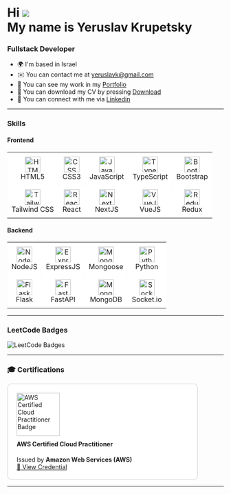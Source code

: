 Hi ![](https://user-images.githubusercontent.com/18350557/176309783-0785949b-9127-417c-8b55-ab5a4333674e.gif)  
**My name is Yeruslav Krupetsky**  
==========================================================================

### Fullstack Developer

* 🌍 I'm based in Israel
* ✉️ You can contact me at [yeruslavk@gmail.com](mailto:yeruslavk@gmail.com)
* 🔗 You can see my work in my [Portfolio](https://yeruslavkportfolio.netlify.app/)
* 📄 You can download my CV by pressing [Download](https://yeruslavkportfolio.netlify.app/assets/Yeruslav%20Krupetsky%20CV.pdf)
* 🤝 You can connect with me via [Linkedin](https://linkedin.com/in/yeruslavkrupetsky)
  
---

### Skills

#### Frontend

<table>
  <tr>
    <td align="center" style="background-color: white; padding: 10px; border-radius: 8px;">
      <a href="https://developer.mozilla.org/en-US/docs/Web/HTML" target="_blank" rel="noreferrer">
        <img src="https://raw.githubusercontent.com/danielcranney/readme-generator/main/public/icons/skills/html5-colored.svg" width="36" height="36" alt="HTML" />
      </a><br />HTML5
    </td>
    <td align="center" style="background-color: white; padding: 10px; border-radius: 8px;">
      <a href="https://developer.mozilla.org/en-US/docs/Web/CSS" target="_blank" rel="noreferrer">
        <img src="https://raw.githubusercontent.com/danielcranney/readme-generator/main/public/icons/skills/css3-colored.svg" width="36" height="36" alt="CSS" />
      </a><br />CSS3
    </td>
    <td align="center" style="background-color: white; padding: 10px; border-radius: 8px;">
      <a href="https://developer.mozilla.org/en-US/docs/Web/JavaScript" target="_blank" rel="noreferrer">
        <img src="https://raw.githubusercontent.com/danielcranney/readme-generator/main/public/icons/skills/javascript-colored.svg" width="36" height="36" alt="JavaScript" />
      </a><br />JavaScript
    </td>
    <td align="center" style="background-color: white; padding: 10px; border-radius: 8px;">
      <a href="https://www.typescriptlang.org/" target="_blank" rel="noreferrer">
        <img src="https://raw.githubusercontent.com/danielcranney/readme-generator/main/public/icons/skills/typescript-colored.svg" width="36" height="36" alt="TypeScript" />
      </a><br />TypeScript
    </td>
    <td align="center" style="background-color: white; padding: 10px; border-radius: 8px;">
      <a href="https://getbootstrap.com/" target="_blank" rel="noreferrer">
        <img src="https://raw.githubusercontent.com/danielcranney/readme-generator/main/public/icons/skills/bootstrap-colored.svg" width="36" height="36" alt="Bootstrap" />
      </a><br />Bootstrap
    </td>
  </tr>
  <tr>
    <td align="center" style="background-color: white; padding: 10px; border-radius: 8px;">
      <a href="https://tailwindcss.com/" target="_blank" rel="noreferrer">
        <img src="https://raw.githubusercontent.com/danielcranney/readme-generator/main/public/icons/skills/tailwindcss-colored.svg" width="36" height="36" alt="TailwindCSS" />
      </a><br />Tailwind CSS
    </td>
    <td align="center" style="background-color: white; padding: 10px; border-radius: 8px;">
      <a href="https://reactjs.org/" target="_blank" rel="noreferrer">
        <img src="https://raw.githubusercontent.com/danielcranney/readme-generator/main/public/icons/skills/react-colored.svg" width="36" height="36" alt="React" />
      </a><br />React
    </td>
    <td align="center" style="background-color: white; padding: 10px; border-radius: 8px;">
      <a href="https://nextjs.org/docs" target="_blank" rel="noreferrer">
        <img src="https://raw.githubusercontent.com/danielcranney/readme-generator/main/public/icons/skills/nextjs-colored.svg" width="36" height="36" alt="NextJS" />
      </a><br />NextJS
    </td>
    <td align="center" style="background-color: white; padding: 10px; border-radius: 8px;">
      <a href="https://vuejs.org/" target="_blank" rel="noreferrer">
        <img src="https://raw.githubusercontent.com/danielcranney/readme-generator/main/public/icons/skills/vuejs-colored.svg" width="36" height="36" alt="VueJS" />
      </a><br />VueJS
    </td>
    <td align="center" style="background-color: white; padding: 10px; border-radius: 8px;">
      <a href="https://redux.js.org/" target="_blank" rel="noreferrer">
        <img src="https://raw.githubusercontent.com/danielcranney/readme-generator/main/public/icons/skills/redux-colored.svg" width="36" height="36" alt="Redux" />
      </a><br />Redux
    </td>
  </tr>
</table>


#### Backend

<table>
  <tr>
    <td align="center" style="background-color: white; padding: 10px; border-radius: 8px;">
      <a href="https://nodejs.org/en/" target="_blank" rel="noreferrer">
        <img src="https://raw.githubusercontent.com/danielcranney/readme-generator/main/public/icons/skills/nodejs-colored.svg" width="36" height="36" alt="NodeJS" />
      </a><br />NodeJS
    </td>
    <td align="center" style="background-color: white; padding: 10px; border-radius: 8px;">
      <a href="https://expressjs.com/" target="_blank" rel="noreferrer">
        <img src="https://raw.githubusercontent.com/danielcranney/readme-generator/main/public/icons/skills/express-colored.svg" width="36" height="36" alt="Express" />
      </a><br />ExpressJS
    </td>
    <td align="center" style="background-color: white; padding: 10px; border-radius: 8px;">
      <a href="https://mongoosejs.com/" target="_blank" rel="noreferrer">
        <img src="https://cdn.jsdelivr.net/gh/devicons/devicon/icons/mongoose/mongoose-original.svg" width="36" height="36" alt="Mongoose" />
      </a><br />Mongoose
    </td>
    <td align="center" style="background-color: white; padding: 10px; border-radius: 8px;">
      <a href="https://www.python.org/" target="_blank" rel="noreferrer">
        <img src="https://raw.githubusercontent.com/danielcranney/readme-generator/main/public/icons/skills/python-colored.svg" width="36" height="36" alt="Python" />
      </a><br />Python
    </td>
    </tr>
  <tr>
    <td align="center" style="background-color: white; padding: 10px; border-radius: 8px;">
      <a href="https://flask.palletsprojects.com/" target="_blank" rel="noreferrer">
        <img src="https://cdn.jsdelivr.net/gh/devicons/devicon/icons/flask/flask-original.svg" width="36" height="36" alt="Flask" />
      </a><br />Flask
    </td>
    <td align="center" style="background-color: white; padding: 10px; border-radius: 8px;">
      <a href="https://fastapi.tiangolo.com/" target="_blank" rel="noreferrer">
        <img src="https://raw.githubusercontent.com/danielcranney/readme-generator/main/public/icons/skills/fastapi-colored.svg" width="36" height="36" alt="FastAPI" />
      </a><br />FastAPI
    </td>
    <td align="center" style="background-color: white; padding: 10px; border-radius: 8px;">
      <a href="https://www.mongodb.com/" target="_blank" rel="noreferrer">
        <img src="https://raw.githubusercontent.com/danielcranney/readme-generator/main/public/icons/skills/mongodb-colored.svg" width="36" height="36" alt="MongoDB" />
      </a><br />MongoDB
    </td>
    <td align="center" style="background-color: white; padding: 10px; border-radius: 8px;">
      <a href="https://socket.io/" target="_blank" rel="noreferrer">
        <img src="https://upload.wikimedia.org/wikipedia/commons/9/96/Socket-io.svg" width="36" height="36" alt="Socket.IO" />
      </a><br />Socket.io
    </td>
  </tr>
</table>

---

### LeetCode Badges

![LeetCode Badges](https://leetcode-badge-showcase.vercel.app/api?username=yeruslavk&theme=tokyonight&filter=annual)

---

### 🎓 Certifications

<div style="border: 2px solid #e4e4e4; border-radius: 10px; padding: 20px; max-width: 400px; background-color: #ffffff;">

  <a href="https://www.credly.com/badges/6a2fccbd-6370-4db9-a010-808b228497a8/public_url" target="_blank" rel="noreferrer">
    <img src="https://images.credly.com/size/220x220/images/00634f82-b07f-4bbd-a6bb-53de397fc3a6/image.png" width="100" alt="AWS Certified Cloud Practitioner Badge" />
  </a>

  <h4 style="margin-top: 10px;">AWS Certified Cloud Practitioner</h4>
  <p style="margin: 0;">Issued by <strong>Amazon Web Services (AWS)</strong></p>
  <a href="https://www.credly.com/badges/6a2fccbd-6370-4db9-a010-808b228497a8/public_url" target="_blank" rel="noreferrer">🔗 View Credential</a>

</div>

---
